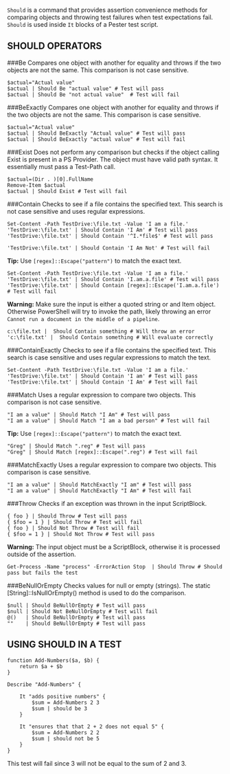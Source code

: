 `Should` is a command that provides assertion convenience methods for comparing objects and throwing test failures when test expectations fail. `Should` is used inside `It` blocks of a Pester test script.

SHOULD OPERATORS
--------------
###Be
Compares one object with another for equality and throws if the two objects are not the same.  This comparison is not case sensitive.

```posh
$actual="Actual value"
$actual | Should Be "actual value" # Test will pass
$actual | Should Be "not actual value"  # Test will fail
```

###BeExactly
Compares one object with another for equality and throws if the two objects are not the same.  This comparison is case sensitive.

```posh
$actual="Actual value"
$actual | Should BeExactly "Actual value" # Test will pass
$actual | Should BeExactly "actual value" # Test will fail
```

###Exist
Does not perform any comparison but checks if the object calling Exist is present in a PS Provider. The object must have valid path syntax. It essentially must pass a Test-Path call.

```posh
$actual=(Dir . )[0].FullName
Remove-Item $actual
$actual | Should Exist # Test will fail
```

###Contain
Checks to see if a file contains the specified text.  This search is not case sensitive and uses regular expressions. 

```posh
Set-Content -Path TestDrive:\file.txt -Value 'I am a file.'
'TestDrive:\file.txt' | Should Contain 'I Am' # Test will pass
'TestDrive:\file.txt' | Should Contain '^I.*file$' # Test will pass

'TestDrive:\file.txt' | Should Contain 'I Am Not' # Test will fail
```

**Tip:** Use ```[regex]::Escape("pattern")``` to match the exact text.

```posh
Set-Content -Path TestDrive:\file.txt -Value 'I am a file.'
'TestDrive:\file.txt' | Should Contain 'I.am.a.file' # Test will pass
'TestDrive:\file.txt' | Should Contain [regex]::Escape('I.am.a.file') # Test will fail
```

**Warning:** Make sure the input is either a quoted string or and Item object. Otherwise PowerShell will try to invoke the 
path, likely throwing an error ```Cannot run a document in the middle of a pipeline```.

```posh
c:\file.txt |  Should Contain something # Will throw an error
'c:\file.txt' |  Should Contain something # Will evaluate correctly
```

###ContainExactly
Checks to see if a file contains the specified text.  This search is case sensitive and uses regular expressions to match the text.

```posh
Set-Content -Path TestDrive:\file.txt -Value 'I am a file.'
'TestDrive:\file.txt' | Should Contain 'I am' # Test will pass
'TestDrive:\file.txt' | Should Contain 'I Am' # Test will fail
```

###Match
Uses a regular expression to compare two objects.  This comparison is not case sensitive.

```posh
"I am a value" | Should Match "I Am" # Test will pass
"I am a value" | Should Match "I am a bad person" # Test will fail
```
**Tip:** Use ```[regex]::Escape("pattern")``` to match the exact text.
```posh
"Greg" | Should Match ".reg" # Test will pass
"Greg" | Should Match [regex]::Escape(".reg") # Test will fail
```

###MatchExactly
Uses a regular expression to compare two objects.  This comparison is case sensitive.

```posh
"I am a value" | Should MatchExactly "I am" # Test will pass
"I am a value" | Should MatchExactly "I Am" # Test will fail
```

###Throw
Checks if an exception was thrown in the input ScriptBlock. 

```posh
{ foo } | Should Throw # Test will pass
{ $foo = 1 } | Should Throw # Test will fail
{ foo } | Should Not Throw # Test will fail
{ $foo = 1 } | Should Not Throw # Test will pass
```

**Warning:** The input object must be a ScriptBlock, otherwise it is processed outside of the assertion.
```posh
Get-Process -Name "process" -ErrorAction Stop  | Should Throw # Should pass but fails the test
```

###BeNullOrEmpty
Checks values for null or empty (strings). The static [String]::IsNullOrEmpty() method is used to do the comparison.

```posh
$null | Should BeNullOrEmpty # Test will pass
$null | Should Not BeNullOrEmpty # Test will fail
@()   | Should BeNullOrEmpty # Test will pass
""    | Should BeNullOrEmpty # Test will pass
```

USING SHOULD IN A TEST
----------------------

```posh
function Add-Numbers($a, $b) {
	return $a + $b
}

Describe "Add-Numbers" {

	It "adds positive numbers" {
	    $sum = Add-Numbers 2 3
	    $sum | should be 3
	}
            
    It "ensures that that 2 + 2 does not equal 5" {
	    $sum = Add-Numbers 2 2
	    $sum | should not be 5
	}
}
```

This test will fail since 3 will not be equal to the sum of 2 and 3.